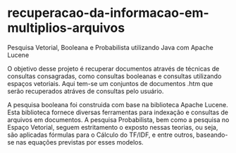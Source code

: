 # recuperacao-da-informacao-em-multiplios-arquivos
Pesquisa Vetorial, Booleana e Probabilista utilizando Java com Apache Lucene

O objetivo desse projeto é recuperar documentos através de técnicas de consultas consagradas, como consultas booleanas e consultas utilizando espaços vetoriais. Aqui tem-se um conjuntos de documentos .htm que serão recuperados atráves de consultas pelo usuário.

A pesquisa booleana foi construida com base na biblioteca Apache Lucene. Esta biblioteca fornece diversas ferramentas para indexação e consultas de arquivos em documentos. A pesquisa Probabilista, bem como a pesquisa no Espaço Vetorial, seguem estritamento o exposto nessas teorias, ou seja, são aplicadas fórmulas para o Cálculo do TF/IDF, e entre outros, baseando-se nas equações previstas por esses modelos.
